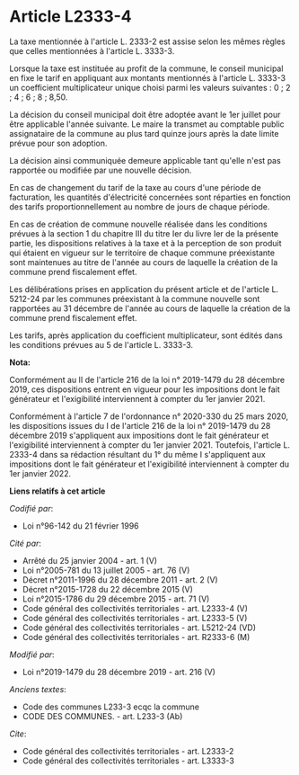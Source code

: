 # Article L2333-4

La taxe mentionnée à l'article L. 2333-2 est assise selon les mêmes règles que celles mentionnées à l'article L. 3333-3.

Lorsque la taxe est instituée au profit de la commune, le conseil municipal en fixe le tarif en appliquant aux montants
mentionnés à l'article L. 3333-3 un coefficient multiplicateur unique choisi parmi les valeurs suivantes : 0 ; 2 ; 4 ; 6 ;
8 ; 8,50.

La décision du conseil municipal doit être adoptée avant le 1er juillet pour être applicable l'année suivante. Le maire la
transmet au comptable public assignataire de la commune au plus tard quinze jours après la date limite prévue pour son
adoption.

La décision ainsi communiquée demeure applicable tant qu'elle n'est pas rapportée ou modifiée par une nouvelle décision.

En cas de changement du tarif de la taxe au cours d'une période de facturation, les quantités d'électricité concernées sont
réparties en fonction des tarifs proportionnellement au nombre de jours de chaque période.

En cas de création de commune nouvelle réalisée dans les conditions prévues à la section 1 du chapitre III du titre Ier du
livre Ier de la présente partie, les dispositions relatives à la taxe et à la perception de son produit qui étaient en
vigueur sur le territoire de chaque commune préexistante sont maintenues au titre de l'année au cours de laquelle la création
de la commune prend fiscalement effet.

Les délibérations prises en application du présent article et de l'article L. 5212-24 par les communes préexistant à la
commune nouvelle sont rapportées au 31 décembre de l'année au cours de laquelle la création de la commune prend fiscalement
effet.

Les tarifs, après application du coefficient multiplicateur, sont édités dans les conditions prévues au 5 de l'article L.
3333-3.

**Nota:**

Conformément au II de l'article 216 de la loi n° 2019-1479 du 28 décembre 2019, ces dispositions entrent en vigueur pour les
impositions dont le fait générateur et l'exigibilité interviennent à compter du 1er janvier 2021.

Conformément à l'article 7 de l'ordonnance n° 2020-330 du 25 mars 2020, les dispositions issues du I de l'article 216 de la
loi n° 2019-1479 du 28 décembre 2019 s'appliquent aux impositions dont le fait générateur et l'exigibilité interviennent à
compter du 1er janvier 2021. Toutefois, l'article L. 2333-4 dans sa rédaction résultant du 1° du même I s'appliquent aux
impositions dont le fait générateur et l'exigibilité interviennent à compter du 1er janvier 2022.

**Liens relatifs à cet article**

_Codifié par_:

  - Loi n°96-142 du 21 février 1996

_Cité par_:

  - Arrêté du 25 janvier 2004 - art. 1 (V)
  - Loi n°2005-781 du 13 juillet 2005 - art. 76 (V)
  - Décret n°2011-1996 du 28 décembre 2011 - art. 2 (V)
  - Décret n°2015-1728 du 22 décembre 2015 (V)
  - Loi n°2015-1786 du 29 décembre 2015 - art. 71 (V)
  - Code général des collectivités territoriales - art. L2333-4 (V)
  - Code général des collectivités territoriales - art. L2333-5 (V)
  - Code général des collectivités territoriales - art. L5212-24 (VD)
  - Code général des collectivités territoriales - art. R2333-6 (M)

_Modifié par_:

  - Loi n°2019-1479 du 28 décembre 2019 - art. 216 (V)

_Anciens textes_:

  - Code des communes L233-3 ecqc la commune
  - CODE DES COMMUNES. - art. L233-3 (Ab)

_Cite_:

  - Code général des collectivités territoriales - art. L2333-2
  - Code général des collectivités territoriales - art. L3333-3

